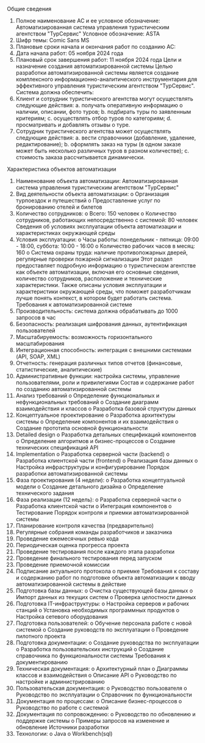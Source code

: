 Общие сведения
1.	Полное наименование АС и ее условное обозначение: Автоматизированная система управления туристическим агентством "ТурСервис" Условное обозначение: ASTA
2.	Шифр темы: Comic Sans MS
3.	Плановые сроки начала и окончания работ по созданию АС:
1.	Дата начала работ: 05 ноября 2024 года
2.	Плановый срок завершения работ: 11 ноября 2024 года
      Цели и назначение создания автоматизированной системы
      Целью разработки автоматизированной системы является создание комплексного информационно-аналитического инструментария для эффективного управления туристическим агентством "ТурСервис". Система должна обеспечить:
1.	Клиент и сотрудник туристического агентства могут осуществлять следующие действия:
      a.	получать оперативную информацию о наличии, описании, фото туров;
      b.	подбирать туры по заявленным критериям;
      c.	осуществлять отбор туров по категориям;
      d.	просматривать и добавлять отзывы о туре.
2.	Сотрудник туристического агентства может осуществлять следующие действия:
      a.	вести справочники (добавление, удаление, редактирование);
      b.	оформлять заказ на туры (в одном заказе может быть несколько различных туров в разном количестве);
      c.	стоимость заказа рассчитывается динамически.

Характеристика объектов автоматизации
1.	Наименование объекта автоматизации: Автоматизированная система управления туристическим агентством "ТурСервис"
2.	Вид деятельности объекта автоматизации:
      o	Организация турпоездок и путешествий
      o	Предоставление услуг по бронированию отелей и билетов
3.	Количество сотрудников:
      o	Всего: 150 человек
      o	Количество сотрудников, работающих непосредственно с системой: 80 человек
      Сведения об условиях эксплуатации объекта автоматизации и характеристиках окружающей среды
1.	Условия эксплуатации:
      o	Часы работы: понедельник - пятница: 09:00 - 18:00, суббота: 10:00 - 16:00
      o	Количество рабочих часов в месяц: 160
      o	Система охраны труда: наличие противопожарных дверей, регулярные проверки пожарной сигнализации
      Этот раздел предоставляет подробную информацию о туристическом агентстве как объекте автоматизации, включая его основные сведения, количество сотрудников, расположение и технические характеристики. Также описаны условия эксплуатации и характеристики окружающей среды, что поможет разработчикам лучше понять контекст, в котором будет работать система.
      Требования к автоматизированной системе
1.	Производительность: система должна обрабатывать до 1000 запросов в час
2.	Безопасность: реализация шифрования данных, аутентификация пользователей
3.	Масштабируемость: возможность горизонтального масштабирования
4.	Интеграционная способность: интеграция с внешними системами (API, SOAP, XML)
5.	Отчетность: генерация различных типов отчетов (финансовые, статистические, аналитические)
6.	Административные функции: настройка системы, управление пользователями, роли и привилегиями
      Состав и содержание работ по созданию автоматизированной системы
1.	Анализ требований
      o	Определение функциональных и нефункциональных требований
      o	Создание диаграмм взаимодействия и классов
      o	Разработка базовой структуры данных
2.	Концептуальное проектирование
      o	Разработка архитектуры системы
      o	Определение компонентов и их взаимодействия
      o	Создание прототипа основной функциональности
3.	Detailed design
      o	Разработка детальных спецификаций компонентов
      o	Определение алгоритмов и бизнес-процессов
      o	Создание технических спецификаций API
4.	Implementation
      o	Разработка серверной части (backend)
      o	Разработка клиентской части (frontend)
      o	Реализация базы данных
      o	Настройка инфраструктуры и конфигурирование
      Порядок разработки автоматизированной системы
1.	Фаза проектирования (4 недели):
      o	Разработка концептуальной модели
      o	Создание детального дизайна
      o	Определение технического задания
2.	Фаза реализации (12 недель):
      o	Разработка серверной части
      o	Разработка клиентской части
      o	Интеграция компонентов
      o	Тестирование
      Порядок контроля и приемки автоматизированной системы
1.	Планирование контроля качества (предварительно)
2.	Регулярные собрания команды разработчиков и заказчика
3.	Проведение ежемесячных ревью кода
4.	Периодическая оценка прогресса проекта
5.	Проведение тестирования после каждого этапа разработки
6.	Проведение финального тестирования перед запуском
7.	Проведение приемочной комиссии
8.	Подписание актуального протокола о приемке
      Требования к составу и содержанию работ по подготовке объекта автоматизации к вводу автоматизированной системы в действие
1.	Подготовка базы данных:
      o	Очистка существующей базы данных
      o	Импорт данных из текущих систем
      o	Проверка целостности данных
2.	Подготовка IT-инфраструктуры:
      o	Настройка серверов и рабочих станций
      o	Установка необходимых программных продуктов
      o	Настройка сетевого оборудования
3.	Подготовка пользователей:
      o	Обучение персонала работе с новой системой
      o	Создание руководств по эксплуатации
      o	Проведение пилотного проекта
4.	Подготовка документации:
      o	Создание руководства по эксплуатации
      o	Разработка пользовательских инструкций
      o	Создание справочника по функциональности системы
      Требования к документированию
1.	Техническая документация:
      o	Архитектурный план
      o	Диаграммы классов и взаимодействия
      o	Описание API
      o	Руководство по настройке и администрированию
2.	Пользовательская документация:
      o	Руководство пользователя
      o	Руководство по эксплуатации
      o	Справочник по функциональности
3.	Документация по процессам:
      o	Описание бизнес-процессов
      o	Руководство по работе с системой
4.	Документация по сопровождению:
      o	Руководство по обновлению и поддержке системы
      o	Примеры запросов на изменение и обновление
      Источники разработки
1.	Технологии:
      o	Java
      o	Workbench(sql)